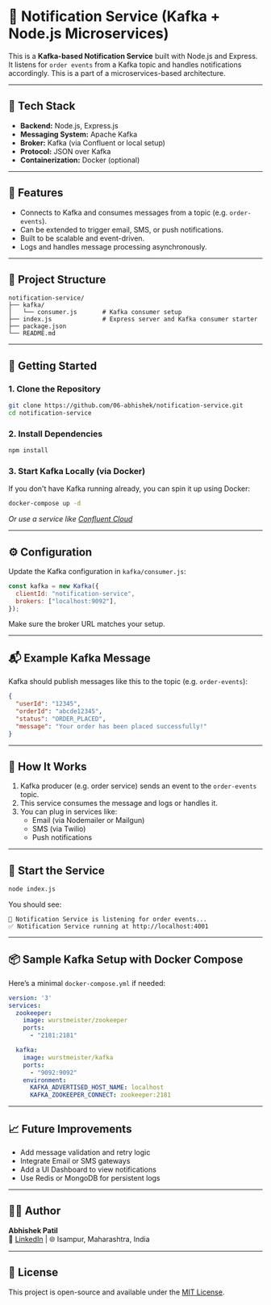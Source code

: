 # 📢 Notification Service (Kafka + Node.js Microservices)

This is a **Kafka-based Notification Service** built with Node.js and Express. It listens for `order events` from a Kafka topic and handles notifications accordingly. This is a part of a microservices-based architecture.

---

## 🔧 Tech Stack

- **Backend:** Node.js, Express.js
- **Messaging System:** Apache Kafka
- **Broker:** Kafka (via Confluent or local setup)
- **Protocol:** JSON over Kafka
- **Containerization:** Docker (optional)

---

## 📌 Features

- Connects to Kafka and consumes messages from a topic (e.g. `order-events`).
- Can be extended to trigger email, SMS, or push notifications.
- Built to be scalable and event-driven.
- Logs and handles message processing asynchronously.

---

## 📂 Project Structure

```
notification-service/
├── kafka/
│   └── consumer.js       # Kafka consumer setup
├── index.js              # Express server and Kafka consumer starter
├── package.json
└── README.md
```

---

## 🚀 Getting Started

### 1. Clone the Repository

```bash
git clone https://github.com/06-abhishek/notification-service.git
cd notification-service
```

### 2. Install Dependencies

```bash
npm install
```

### 3. Start Kafka Locally (via Docker)

If you don't have Kafka running already, you can spin it up using Docker:

```bash
docker-compose up -d
```

*Or use a service like [Confluent Cloud](https://www.confluent.io/cloud/)*

---

## ⚙️ Configuration

Update the Kafka configuration in `kafka/consumer.js`:

```js
const kafka = new Kafka({
  clientId: "notification-service",
  brokers: ["localhost:9092"],
});
```

Make sure the broker URL matches your setup.

---

## 📬 Example Kafka Message

Kafka should publish messages like this to the topic (e.g. `order-events`):

```json
{
  "userId": "12345",
  "orderId": "abcde12345",
  "status": "ORDER_PLACED",
  "message": "Your order has been placed successfully!"
}
```

---

## 🧠 How It Works

1. Kafka producer (e.g. order service) sends an event to the `order-events` topic.
2. This service consumes the message and logs or handles it.
3. You can plug in services like:
   - Email (via Nodemailer or Mailgun)
   - SMS (via Twilio)
   - Push notifications

---

## 🏁 Start the Service

```bash
node index.js
```

You should see:

```
📢 Notification Service is listening for order events...
✅ Notification Service running at http://localhost:4001
```

---

## 📦 Sample Kafka Setup with Docker Compose

Here’s a minimal `docker-compose.yml` if needed:

```yaml
version: '3'
services:
  zookeeper:
    image: wurstmeister/zookeeper
    ports:
      - "2181:2181"

  kafka:
    image: wurstmeister/kafka
    ports:
      - "9092:9092"
    environment:
      KAFKA_ADVERTISED_HOST_NAME: localhost
      KAFKA_ZOOKEEPER_CONNECT: zookeeper:2181
```

---

## 📈 Future Improvements

- Add message validation and retry logic
- Integrate Email or SMS gateways
- Add a UI Dashboard to view notifications
- Use Redis or MongoDB for persistent logs

---

## 🧑‍💻 Author

**Abhishek Patil**  
🔗 [LinkedIn](https://www.linkedin.com/in/abhishek-patil-27759630b/) | 🌐 Isampur, Maharashtra, India

---

## 📄 License

This project is open-source and available under the [MIT License](LICENSE).
